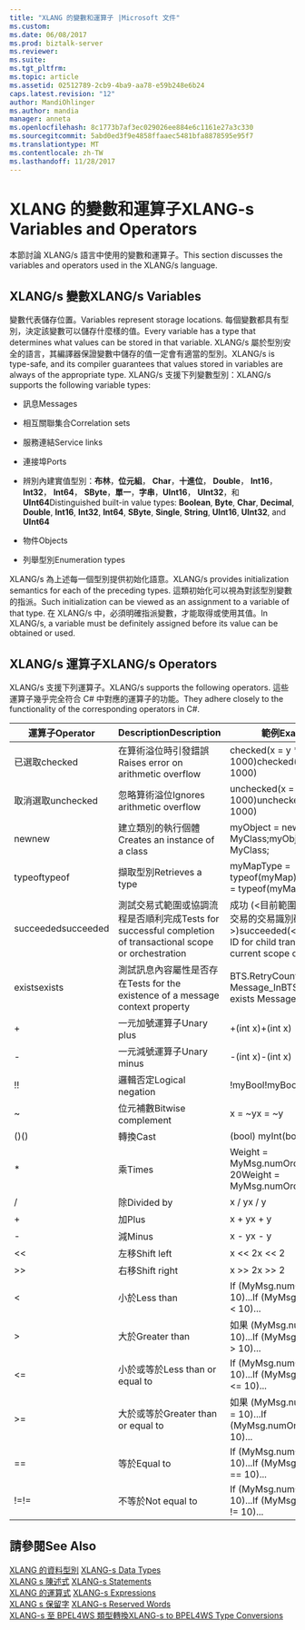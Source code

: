 ```yaml
---
title: "XLANG 的變數和運算子 |Microsoft 文件"
ms.custom: 
ms.date: 06/08/2017
ms.prod: biztalk-server
ms.reviewer: 
ms.suite: 
ms.tgt_pltfrm: 
ms.topic: article
ms.assetid: 02512789-2cb9-4ba9-aa78-e59b248e6b24
caps.latest.revision: "12"
author: MandiOhlinger
ms.author: mandia
manager: anneta
ms.openlocfilehash: 8c1773b7af3ec029026ee884e6c1161e27a3c330
ms.sourcegitcommit: 5abd0ed3f9e4858ffaaec5481bfa8878595e95f7
ms.translationtype: MT
ms.contentlocale: zh-TW
ms.lasthandoff: 11/28/2017
---
```

# <a name="xlang-s-variables-and-operators"></a><span data-ttu-id="35240-102">XLANG 的變數和運算子</span><span class="sxs-lookup"><span data-stu-id="35240-102">XLANG-s Variables and Operators</span></span>
<span data-ttu-id="35240-103">本節討論 XLANG/s 語言中使用的變數和運算子。</span><span class="sxs-lookup"><span data-stu-id="35240-103">This section discusses the variables and operators used in the XLANG/s language.</span></span>  
  
## <a name="xlangs-variables"></a><span data-ttu-id="35240-104">XLANG/s 變數</span><span class="sxs-lookup"><span data-stu-id="35240-104">XLANG/s Variables</span></span>  
 <span data-ttu-id="35240-105">變數代表儲存位置。</span><span class="sxs-lookup"><span data-stu-id="35240-105">Variables represent storage locations.</span></span> <span data-ttu-id="35240-106">每個變數都具有型別，決定該變數可以儲存什麼樣的值。</span><span class="sxs-lookup"><span data-stu-id="35240-106">Every variable has a type that determines what values can be stored in that variable.</span></span> <span data-ttu-id="35240-107">XLANG/s 屬於型別安全的語言，其編譯器保證變數中儲存的值一定會有適當的型別。</span><span class="sxs-lookup"><span data-stu-id="35240-107">XLANG/s is type-safe, and its compiler guarantees that values stored in variables are always of the appropriate type.</span></span> <span data-ttu-id="35240-108">XLANG/s 支援下列變數型別：</span><span class="sxs-lookup"><span data-stu-id="35240-108">XLANG/s supports the following variable types:</span></span>  
  
-   <span data-ttu-id="35240-109">訊息</span><span class="sxs-lookup"><span data-stu-id="35240-109">Messages</span></span>  
  
-   <span data-ttu-id="35240-110">相互關聯集合</span><span class="sxs-lookup"><span data-stu-id="35240-110">Correlation sets</span></span>  
  
-   <span data-ttu-id="35240-111">服務連結</span><span class="sxs-lookup"><span data-stu-id="35240-111">Service links</span></span>  
  
-   <span data-ttu-id="35240-112">連接埠</span><span class="sxs-lookup"><span data-stu-id="35240-112">Ports</span></span>  
  
-   <span data-ttu-id="35240-113">辨別內建實值型別：**布林**，**位元組**， **Char**，**十進位**， **Double**， **Int16**， **Int32**， **Int64**， **SByte**，**單一**，**字串**，**UInt16**， **UInt32**，和**UInt64**</span><span class="sxs-lookup"><span data-stu-id="35240-113">Distinguished built-in value types: **Boolean**, **Byte**, **Char**, **Decimal**, **Double**, **Int16**, **Int32**, **Int64**, **SByte**, **Single**, **String**, **UInt16**, **UInt32**, and **UInt64**</span></span>  
  
-   <span data-ttu-id="35240-114">物件</span><span class="sxs-lookup"><span data-stu-id="35240-114">Objects</span></span>  
  
-   <span data-ttu-id="35240-115">列舉型別</span><span class="sxs-lookup"><span data-stu-id="35240-115">Enumeration types</span></span>  
  
 <span data-ttu-id="35240-116">XLANG/s 為上述每一個型別提供初始化語意。</span><span class="sxs-lookup"><span data-stu-id="35240-116">XLANG/s provides initialization semantics for each of the preceding types.</span></span> <span data-ttu-id="35240-117">這類初始化可以視為對該型別變數的指派。</span><span class="sxs-lookup"><span data-stu-id="35240-117">Such initialization can be viewed as an assignment to a variable of that type.</span></span> <span data-ttu-id="35240-118">在 XLANG/s 中，必須明確指派變數，才能取得或使用其值。</span><span class="sxs-lookup"><span data-stu-id="35240-118">In XLANG/s, a variable must be definitely assigned before its value can be obtained or used.</span></span>  
  
## <a name="xlangs-operators"></a><span data-ttu-id="35240-119">XLANG/s 運算子</span><span class="sxs-lookup"><span data-stu-id="35240-119">XLANG/s Operators</span></span>  
 <span data-ttu-id="35240-120">XLANG/s 支援下列運算子。</span><span class="sxs-lookup"><span data-stu-id="35240-120">XLANG/s supports the following operators.</span></span> <span data-ttu-id="35240-121">這些運算子幾乎完全符合 C# 中對應的運算子的功能。</span><span class="sxs-lookup"><span data-stu-id="35240-121">They adhere closely to the functionality of the corresponding operators in C#.</span></span>  
  
|<span data-ttu-id="35240-122">運算子</span><span class="sxs-lookup"><span data-stu-id="35240-122">Operator</span></span>|<span data-ttu-id="35240-123">Description</span><span class="sxs-lookup"><span data-stu-id="35240-123">Description</span></span>|<span data-ttu-id="35240-124">範例</span><span class="sxs-lookup"><span data-stu-id="35240-124">Example</span></span>|  
|--------------|-----------------|-------------|  
|<span data-ttu-id="35240-125">已選取</span><span class="sxs-lookup"><span data-stu-id="35240-125">checked</span></span>|<span data-ttu-id="35240-126">在算術溢位時引發錯誤</span><span class="sxs-lookup"><span data-stu-id="35240-126">Raises error on arithmetic overflow</span></span>|<span data-ttu-id="35240-127">checked(x = y * 1000)</span><span class="sxs-lookup"><span data-stu-id="35240-127">checked(x = y * 1000)</span></span>|  
|<span data-ttu-id="35240-128">取消選取</span><span class="sxs-lookup"><span data-stu-id="35240-128">unchecked</span></span>|<span data-ttu-id="35240-129">忽略算術溢位</span><span class="sxs-lookup"><span data-stu-id="35240-129">Ignores arithmetic overflow</span></span>|<span data-ttu-id="35240-130">unchecked(x = y * 1000)</span><span class="sxs-lookup"><span data-stu-id="35240-130">unchecked(x = y * 1000)</span></span>|  
|<span data-ttu-id="35240-131">new</span><span class="sxs-lookup"><span data-stu-id="35240-131">new</span></span>|<span data-ttu-id="35240-132">建立類別的執行個體</span><span class="sxs-lookup"><span data-stu-id="35240-132">Creates an instance of a class</span></span>|<span data-ttu-id="35240-133">myObject = new MyClass;</span><span class="sxs-lookup"><span data-stu-id="35240-133">myObject = new MyClass;</span></span>|  
|<span data-ttu-id="35240-134">typeof</span><span class="sxs-lookup"><span data-stu-id="35240-134">typeof</span></span>|<span data-ttu-id="35240-135">擷取型別</span><span class="sxs-lookup"><span data-stu-id="35240-135">Retrieves a type</span></span>|<span data-ttu-id="35240-136">myMapType = typeof(myMap)</span><span class="sxs-lookup"><span data-stu-id="35240-136">myMapType = typeof(myMap)</span></span>|  
|<span data-ttu-id="35240-137">succeeded</span><span class="sxs-lookup"><span data-stu-id="35240-137">succeeded</span></span>|<span data-ttu-id="35240-138">測試交易式範圍或協調流程是否順利完成</span><span class="sxs-lookup"><span data-stu-id="35240-138">Tests for successful completion of transactional scope or orchestration</span></span>|<span data-ttu-id="35240-139">成功 (\<目前範圍或服務的子交易的交易識別碼\>)</span><span class="sxs-lookup"><span data-stu-id="35240-139">succeeded(\<transaction ID for child transaction of current scope or service\>)</span></span>|  
|<span data-ttu-id="35240-140">exists</span><span class="sxs-lookup"><span data-stu-id="35240-140">exists</span></span>|<span data-ttu-id="35240-141">測試訊息內容屬性是否存在</span><span class="sxs-lookup"><span data-stu-id="35240-141">Tests for the existence of a message context property</span></span>|<span data-ttu-id="35240-142">BTS.RetryCount exists Message_In</span><span class="sxs-lookup"><span data-stu-id="35240-142">BTS.RetryCount exists Message_In</span></span>|  
|+|<span data-ttu-id="35240-143">一元加號運算子</span><span class="sxs-lookup"><span data-stu-id="35240-143">Unary plus</span></span>|<span data-ttu-id="35240-144">+(int x)</span><span class="sxs-lookup"><span data-stu-id="35240-144">+(int x)</span></span>|  
|-|<span data-ttu-id="35240-145">一元減號運算子</span><span class="sxs-lookup"><span data-stu-id="35240-145">Unary minus</span></span>|<span data-ttu-id="35240-146">-(int x)</span><span class="sxs-lookup"><span data-stu-id="35240-146">-(int x)</span></span>|  
|<span data-ttu-id="35240-147">!</span><span class="sxs-lookup"><span data-stu-id="35240-147">!</span></span>|<span data-ttu-id="35240-148">邏輯否定</span><span class="sxs-lookup"><span data-stu-id="35240-148">Logical negation</span></span>|<span data-ttu-id="35240-149">!myBool</span><span class="sxs-lookup"><span data-stu-id="35240-149">!myBool</span></span>|  
|~|<span data-ttu-id="35240-150">位元補數</span><span class="sxs-lookup"><span data-stu-id="35240-150">Bitwise complement</span></span>|<span data-ttu-id="35240-151">x = ~y</span><span class="sxs-lookup"><span data-stu-id="35240-151">x = ~y</span></span>|  
|<span data-ttu-id="35240-152">()</span><span class="sxs-lookup"><span data-stu-id="35240-152">()</span></span>|<span data-ttu-id="35240-153">轉換</span><span class="sxs-lookup"><span data-stu-id="35240-153">Cast</span></span>|<span data-ttu-id="35240-154">(bool) myInt</span><span class="sxs-lookup"><span data-stu-id="35240-154">(bool) myInt</span></span>|  
|*|<span data-ttu-id="35240-155">乘</span><span class="sxs-lookup"><span data-stu-id="35240-155">Times</span></span>|<span data-ttu-id="35240-156">Weight = MyMsg.numOrders * 20</span><span class="sxs-lookup"><span data-stu-id="35240-156">Weight = MyMsg.numOrders * 20</span></span>|  
|/|<span data-ttu-id="35240-157">除</span><span class="sxs-lookup"><span data-stu-id="35240-157">Divided by</span></span>|<span data-ttu-id="35240-158">x / y</span><span class="sxs-lookup"><span data-stu-id="35240-158">x / y</span></span>|  
|+|<span data-ttu-id="35240-159">加</span><span class="sxs-lookup"><span data-stu-id="35240-159">Plus</span></span>|<span data-ttu-id="35240-160">x + y</span><span class="sxs-lookup"><span data-stu-id="35240-160">x + y</span></span>|  
|-|<span data-ttu-id="35240-161">減</span><span class="sxs-lookup"><span data-stu-id="35240-161">Minus</span></span>|<span data-ttu-id="35240-162">x - y</span><span class="sxs-lookup"><span data-stu-id="35240-162">x - y</span></span>|  
|<<|<span data-ttu-id="35240-163">左移</span><span class="sxs-lookup"><span data-stu-id="35240-163">Shift left</span></span>|<span data-ttu-id="35240-164">x << 2</span><span class="sxs-lookup"><span data-stu-id="35240-164">x << 2</span></span>|  
|>>|<span data-ttu-id="35240-165">右移</span><span class="sxs-lookup"><span data-stu-id="35240-165">Shift right</span></span>|<span data-ttu-id="35240-166">x >> 2</span><span class="sxs-lookup"><span data-stu-id="35240-166">x >> 2</span></span>|  
|<|<span data-ttu-id="35240-167">小於</span><span class="sxs-lookup"><span data-stu-id="35240-167">Less than</span></span>|<span data-ttu-id="35240-168">If (MyMsg.numOrders < 10)...</span><span class="sxs-lookup"><span data-stu-id="35240-168">If (MyMsg.numOrders < 10)...</span></span>|  
|>|<span data-ttu-id="35240-169">大於</span><span class="sxs-lookup"><span data-stu-id="35240-169">Greater than</span></span>|<span data-ttu-id="35240-170">如果 (MyMsg.numOrders > 10)...</span><span class="sxs-lookup"><span data-stu-id="35240-170">If (MyMsg.numOrders > 10)...</span></span>|  
|<=|<span data-ttu-id="35240-171">小於或等於</span><span class="sxs-lookup"><span data-stu-id="35240-171">Less than or equal to</span></span>|<span data-ttu-id="35240-172">If (MyMsg.numOrders <= 10)...</span><span class="sxs-lookup"><span data-stu-id="35240-172">If (MyMsg.numOrders <= 10)...</span></span>|  
|>=|<span data-ttu-id="35240-173">大於或等於</span><span class="sxs-lookup"><span data-stu-id="35240-173">Greater than or equal to</span></span>|<span data-ttu-id="35240-174">如果 (MyMsg.numOrders > = 10)...</span><span class="sxs-lookup"><span data-stu-id="35240-174">If (MyMsg.numOrders >= 10)...</span></span>|  
|==|<span data-ttu-id="35240-175">等於</span><span class="sxs-lookup"><span data-stu-id="35240-175">Equal to</span></span>|<span data-ttu-id="35240-176">If (MyMsg.numOrders == 10)...</span><span class="sxs-lookup"><span data-stu-id="35240-176">If (MyMsg.numOrders == 10)...</span></span>|  
|<span data-ttu-id="35240-177">!=</span><span class="sxs-lookup"><span data-stu-id="35240-177">!=</span></span>|<span data-ttu-id="35240-178">不等於</span><span class="sxs-lookup"><span data-stu-id="35240-178">Not equal to</span></span>|<span data-ttu-id="35240-179">If (MyMsg.numOrders != 10)...</span><span class="sxs-lookup"><span data-stu-id="35240-179">If (MyMsg.numOrders != 10)...</span></span>|  
  
## <a name="see-also"></a><span data-ttu-id="35240-180">請參閱</span><span class="sxs-lookup"><span data-stu-id="35240-180">See Also</span></span>  
 <span data-ttu-id="35240-181">[XLANG 的資料型別](../core/xlang-s-data-types.md) </span><span class="sxs-lookup"><span data-stu-id="35240-181">[XLANG-s Data Types](../core/xlang-s-data-types.md) </span></span>  
 <span data-ttu-id="35240-182">[XLANG s 陳述式](../core/xlang-s-statements.md) </span><span class="sxs-lookup"><span data-stu-id="35240-182">[XLANG-s Statements](../core/xlang-s-statements.md) </span></span>  
 <span data-ttu-id="35240-183">[XLANG 的運算式](../core/xlang-s-expressions.md) </span><span class="sxs-lookup"><span data-stu-id="35240-183">[XLANG-s Expressions](../core/xlang-s-expressions.md) </span></span>  
 <span data-ttu-id="35240-184">[XLANG s 保留字](../core/xlang-s-reserved-words.md) </span><span class="sxs-lookup"><span data-stu-id="35240-184">[XLANG-s Reserved Words](../core/xlang-s-reserved-words.md) </span></span>  
 [<span data-ttu-id="35240-185">XLANG-s 至 BPEL4WS 類型轉換</span><span class="sxs-lookup"><span data-stu-id="35240-185">XLANG-s to BPEL4WS Type Conversions</span></span>](../core/xlang-s-to-bpel4ws-type-conversions.md)